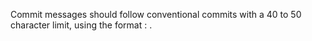 Commit messages should follow conventional commits with a 40 to 50 character limit, using the format <type>: <subject>.